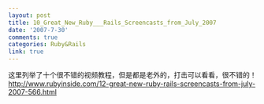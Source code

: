 ```yaml
---
layout: post
title: 10_Great_New_Ruby___Rails_Screencasts_from_July_2007
date: '2007-7-30'
comments: true
categories: Ruby&Rails
link: true
---
```

这里列举了十个很不错的视频教程，但是都是老外的，打击可以看看，很不错的！http://www.rubyinside.com/12-great-new-ruby-rails-screencasts-from-july-2007-566.html
